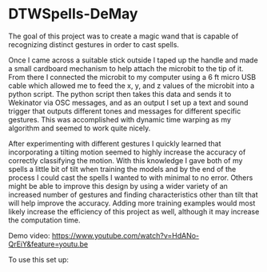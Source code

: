 # DTWSpells-DeMay

The goal of this project was to create a magic wand that is capable of recognizing distinct gestures in order to cast spells.

Once I came across a suitable stick outside I taped up the handle and made a small cardboard mechanism to help attach the microbit to the tip of it. From there I connected the microbit to my computer using a 6 ft micro USB cable which allowed me to feed the x, y, and z values of the microbit into a python script. The python script then takes this data and sends it to Wekinator via OSC messages, and as an output I set up a text and sound trigger that outputs different tones and messages for different specific gestures. This was accomplished with dynamic time warping as my algorithm and seemed to work quite nicely.

After experimenting with different gestures I quickly learned that incorporating a tilting motion seemed to highly increase the accuracy of correctly classifying the motion. With this knowledge I gave both of my spells a little bit of tilt when training the models and by the end of the process I could cast the spells I wanted to with minimal to no error. Others might be able to improve this design by using a wider variety of an increased number of gestures and finding characteristics other than tilt that will help improve the accuracy. Adding more training examples would most likely increase the efficiency of this project as well, although it may increase the computation time.

Demo video: https://www.youtube.com/watch?v=HdANo-QrEiY&feature=youtu.be

To use this set up:


